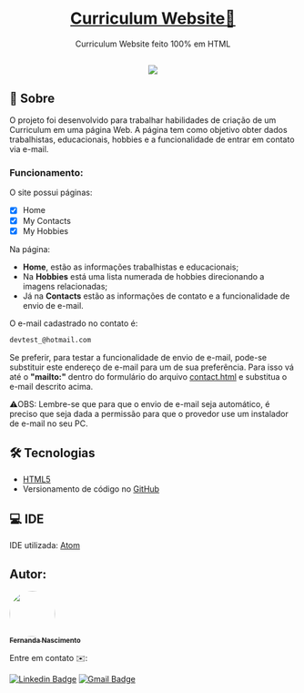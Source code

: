 <h1 align="center">
    <a href="https://github.com/Fernanda1701/cv">Curriculum Website🧾</a>
</h1>
<p align="center">Curriculum Website feito 100% em HTML</p>

<h2 align="center">
<img src="https://img.shields.io/static/v1?label=Status:&message=Completo ✅&color=32CD32&style=for-the-badge&logo=ghost"/>
</h2>


## 💎 Sobre

O projeto foi desenvolvido para trabalhar habilidades de criação de um Curriculum em uma página Web. A página tem como objetivo obter dados trabalhistas, educacionais, hobbies e a funcionalidade de entrar em contato via e-mail.


<h3>Funcionamento:</h3>
O site possui páginas:

- [x] Home
- [x] My Contacts
- [x] My Hobbies

Na página:
- <b>Home</b>, estão as informações trabalhistas e educacionais;
-  Na <b>Hobbies</b> está uma lista numerada de hobbies direcionando a imagens relacionadas; 
-  Já na <b>Contacts</b> estão as informações de contato e a funcionalidade de envio de e-mail.

O e-mail cadastrado no contato é:

```bash
devtest_@hotmail.com
```
Se preferir, para testar a funcionalidade de envio de e-mail, pode-se substituir este endereço de e-mail para um de sua preferência. Para isso vá até o <b>"mailto:"</b> dentro do  formulário do arquivo <a href="https://github.com/Fernanda1701/cv/blob/main/Web%20Personal%20Site/contact.html">contact.html</a> e substitua o e-mail descrito acima.

⚠️OBS: Lembre-se que para que o envio de e-mail seja automático, é preciso que seja dada a permissão para que o provedor use um instalador de e-mail no seu PC.

## 🛠 Tecnologias
 
- [HTML5](https://developer.mozilla.org/en-US/docs/Glossary/HTML5)
- Versionamento de código no [GitHub](https://github.com/)

## 💻 IDE

IDE utilizada: [Atom](https://atom.io/)

## Autor:

<a href="https://github.com/Fernanda1701">
 <img style="border-radius: 50%;" src="https://avatars.githubusercontent.com/Fernanda1701" width="80px;" alt=""/>
 <br />
 <sub><b>Fernanda Nascimento</b></sub></a> <a href="https://github.com/Fernanda1701"></a>

Entre em contato ✉️:

[![Linkedin Badge](https://img.shields.io/badge/-Fernanda-blue??style=plastic&logo=Linkedin&logoColor=white&link=https://www.linkedin.com/in/fnasci/)](https://www.linkedin.com/in/fnasci/)
[![Gmail Badge](https://img.shields.io/badge/-fnasci.1701@gmail.com-c14438?style=plastic&logo=Gmail&logoColor=white&link=mailto:fnasci.1701@gmail.com)](mailto:fnasci.1701@gmail.com)
